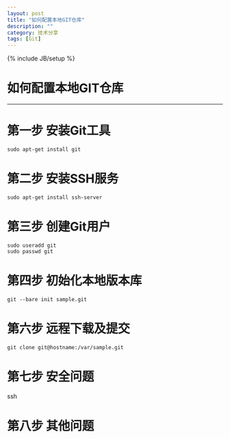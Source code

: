 ```yaml
---
layout: post
title: "如何配置本地GIT仓库"
description: ""
category: 技术分享
tags: [Git]
---
```


{% include JB/setup %}
# 如何配置本地GIT仓库
---

# 第一步 安装Git工具

```
sudo apt-get install git
```

<!--break-->

# 第二步 安装SSH服务

```
sudo apt-get install ssh-server
```

# 第三步 创建Git用户

```
sudo useradd git
sudo passwd git
```

# 第四步 初始化本地版本库

```
git --bare init sample.git
```

# 第六步 远程下载及提交

```
git clone git@hostname:/var/sample.git
```

# 第七步 安全问题

ssh

# 第八步 其他问题

